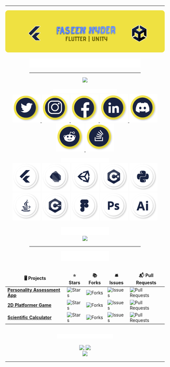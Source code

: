 <div class = "header">
	<hr>
	<img src = "https://github.com/faseehhyder/faseehhyder/blob/main/Images/banner.png"/>
</div>

<div class = "about_me" align = "center">
	<br>
	<img src = "https://github.com/faseehhyder/faseehhyder/blob/main/Images/about_me.png" width = "70%">
	<br>
</div>

<div align ="center">
	<hr width="70%">
	<img src="https://komarev.com/ghpvc/?username=faseehhyder&color=192342"/>
</div>

<div align = "center">
	<br>
	<img src = "https://github.com/faseehhyder/faseehhyder/blob/main/Images/social_banner.png" width = "40%"/>
</div>

<div align="center">
	<a href = "https://twitter.com/faseehhyder33">
		<img src="https://github.com/faseehhyder/faseehhyder/blob/main/Icons/Twitter.png">
	</a>
	<a href = "https://www.instagram.com/faseeh.hyder/">
		<img src="https://github.com/faseehhyder/faseehhyder/blob/main/Icons/Instagram.png">
	</a>
	<a href = "https://www.facebook.com/faseehhyder.2002/">
		<img src="https://github.com/faseehhyder/faseehhyder/blob/main/Icons/Facebook.png">
	</a>
	<a href = "https://www.linkedin.com/in/faseehhyder/">
		<img src="https://github.com/faseehhyder/faseehhyder/blob/main/Icons/LinkedIn.png">
	</a>
	<a href="https://discord.com/users/779371961221382195">
		<img src="https://github.com/faseehhyder/faseehhyder/blob/main/Icons/Discord.png">
	</a>
	<a href= "https://www.reddit.com/user/faseehhyder">
		<img src="https://github.com/faseehhyder/faseehhyder/blob/main/Icons/Reddit.png">
	</a>
	<a href = "https://stackoverflow.com/users/14681127/faseeh-hyder">
		<img src="https://github.com/faseehhyder/faseehhyder/blob/main/Icons/Stack%20Overflow.png">
	</a>
</div>
  
<div class = "tools_languages" align = "center">
	<br>
	<img src = "https://github.com/faseehhyder/faseehhyder/blob/main/Images/tools_languages.png" width = "30%"/>
	<br>
	<img src = "https://github.com/faseehhyder/faseehhyder/blob/main/Icons/Flutter.png"/>
	<img src = "https://github.com/faseehhyder/faseehhyder/blob/main/Icons/Dart.png"/>
	<img src = "https://github.com/faseehhyder/faseehhyder/blob/main/Icons/Unity.png"/>
	<img src = "https://github.com/faseehhyder/faseehhyder/blob/main/Icons/C%23.png"/>
	<img src = "https://github.com/faseehhyder/faseehhyder/blob/main/Icons/Python.png"/>
	<img src = "https://github.com/faseehhyder/faseehhyder/blob/main/Icons/Java.png"/>
	<img src = "https://github.com/faseehhyder/faseehhyder/blob/main/Icons/CPP.png"/>
	<img src = "https://github.com/faseehhyder/faseehhyder/blob/main/Icons/Figma.png"/>
	<img src = "https://github.com/faseehhyder/faseehhyder/blob/main/Icons/Photoshop.png"/>
	<img src = "https://github.com/faseehhyder/faseehhyder/blob/main/Icons/Illustrator.png"/>
	</div>

<div class = "music" align = "center">	
	<br>
	<img src = "https://github.com/faseehhyder/faseehhyder/blob/main/Images/listening.png" width = "150px"/>
	<br>
	<img src = "https://spotify-github-profile.vercel.app/api/view?uid=hlerx6966y3z1l53bz2ixfhfw&cover_image=true&theme=natemoo-re&bar_color=fbfe39&bar_color_cover=false">
</div>

<div class="projects" align="center">	
	<hr width="70%">
	<img src = "https://github.com/faseehhyder/faseehhyder/blob/main/Images/projects.png" width = "150px"/>								<br>
	<br>
	
<table>
	  <thead align="center">
		<tr border: none;>
		  <td><b>🖥️ Projects</b></td>
		  <td><b>⭐ Stars</b></td>
		  <td><b>📚 Forks</b></td>
		  <td><b>🛎 Issues</b></td>
		  <td><b>📬 Pull Requests</b></td>
		</tr>
	  </thead>
	  <tbody>
		<tr>
		  <td><a href="https://github.com/faseehhyder/personality_tester"><b>Personality Assessment App</b></a></td>
		  <td><img alt="Stars" src="https://img.shields.io/github/stars/faseehhyder/personality_tester?style=flat&color=efe141&labelColor=192342"/></td>
		  <td><img alt="Forks" src="https://img.shields.io/github/forks/faseehhyder/personality_tester?style=flat&color=efe141&labelColor=192342"/></td>
		  <td><img alt="Issues" src="https://img.shields.io/github/issues/faseehhyder/personality_tester?style=flat&color=efe141&labelColor=192342"/></td>
		  <td><img alt="Pull Requests" src="https://img.shields.io/github/issues-pr/faseehhyder/personality_tester?style=flat&color=efe141&labelColor=192342"/></td>
		</tr>
		  <tr>
		  <td><a href="https://github.com/faseehhyder/2d-platfomer-game"><b>2D Platformer Game</b></a></td>
		  <td><img alt="Stars" src="https://img.shields.io/github/stars/faseehhyder/2d-platfomer-game?style=flat&color=efe141&labelColor=192342"/></td>
		  <td><img alt="Forks" src="https://img.shields.io/github/forks/faseehhyder/2d-platfomer-game?style=flat&color=efe141&labelColor=192342"/></td>
		  <td><img alt="Issues" src="https://img.shields.io/github/issues/faseehhyder/2d-platfomer-game?style=flat&color=efe141&labelColor=192342"/></td>
		  <td><img alt="Pull Requests" src="https://img.shields.io/github/issues-pr/faseehhyder/2d-platfomer-game?style=flat&color=efe141&labelColor=192342"/></td>
		</tr>
		<tr>
		  <td><a href="https://github.com/faseehhyder/scientific-calculator"><b>Scientific Calculator</b></a></td>
		  <td><img alt="Stars" src="https://img.shields.io/github/stars/faseehhyder/scientific-calculator?style=flat&color=efe141&labelColor=192342"/></td>
		  <td><img alt="Forks" src="https://img.shields.io/github/forks/faseehhyder/scientific-calculator?style=flat&color=efe141&labelColor=192342"/></td>
		  <td><img alt="Issues" src="https://img.shields.io/github/issues/faseehhyder/scientific-calculator?style=flat&color=efe141&labelColor=192342"/></td>
		  <td><img alt="Pull Requests" src="https://img.shields.io/github/issues-pr/faseehhyder/scientific-calculator?style=flat&color=efe141&labelColor=192342"/></td>
		</tr>
	  </tbody>
	</table>
</div>

<div align="center">
	<br>
<img src = "https://github.com/faseehhyder/faseehhyder/blob/main/Images/contribution_stats.png" width = "35%"/>
	<br>
	<br>
  <img width="400px" src="https://github-readme-stats.vercel.app/api?username=faseehhyder&count_private=true&ring=0c1329&show_icons=true&hide_border=true&&bg_color=efe141&title_color=0c1329&icon_color=0c1329&text_color=0c1329" />
  <img width="400px" src="https://github-readme-streak-stats.herokuapp.com?user=faseehhyder&hide_border=true&fire=C77800&ring=0c1329&background=efe141&text_color=0c1329" />
</div>

<div align = "center">
	<img src = "https://activity-graph.herokuapp.com/graph?username=faseehhyder&custom_title=My%20Activity&hide_border=true&bg_color=efe141&radius=5&line=0c1329&point=000000&color=0c1329" width = 805px/>
	<hr>
</div>

